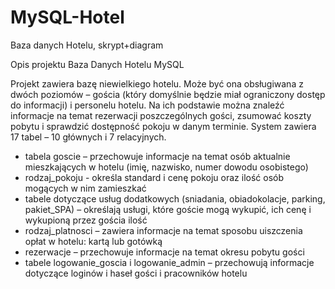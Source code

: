 # MySQL-Hotel
Baza danych Hotelu, skrypt+diagram

Opis projektu Baza Danych Hotelu MySQL


Projekt zawiera bazę niewielkiego hotelu. Może być ona obsługiwana z dwóch poziomów – gościa (który domyślnie będzie miał ograniczony dostęp do informacji) i personelu hotelu. Na ich podstawie można znaleźć informacje na temat rezerwacji poszczególnych gości, zsumować koszty pobytu i sprawdzić dostępność pokoju w danym terminie. 
System zawiera 17 tabel – 10 głównych i 7 relacyjnych.
- tabela goscie – przechowuje informacje na temat osób aktualnie mieszkających w hotelu (imię, nazwisko, numer dowodu osobistego)
- rodzaj_pokoju - określa standard i cenę pokoju oraz ilość osób mogących w nim zamieszkać
- tabele dotyczące usług dodatkowych (sniadania, obiadokolacje, parking, pakiet_SPA) – określają usługi, które goście mogą wykupić, ich cenę i wykupioną przez gościa ilość
- rodzaj_platnosci – zawiera informacje na temat sposobu uiszczenia opłat w hotelu: kartą lub gotówką
- rezerwacje – przechowuje informacje na temat okresu pobytu gości
- tabele logowanie_goscia i logowanie_admin – przechowują informacje dotyczące loginów i haseł gości i pracowników hotelu
